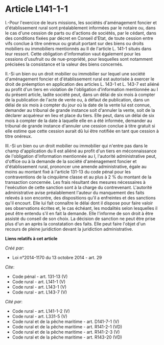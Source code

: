 # Article L141-1-1

I.-Pour l'exercice de leurs missions, les sociétés d'aménagement foncier et d'établissement rural sont préalablement
informées par le notaire ou, dans le cas d'une cession de parts ou d'actions de sociétés, par le cédant, dans des conditions
fixées par décret en Conseil d'Etat, de toute cession entre vifs conclue à titre onéreux ou gratuit portant sur des biens ou
droits mobiliers ou immobiliers mentionnés au II de l'article L. 141-1 situés dans leur ressort. Cette obligation
d'information vaut également pour les cessions d'usufruit ou de nue-propriété, pour lesquelles sont notamment précisées la
consistance et la valeur des biens concernés. 

II.-Si un bien ou un droit mobilier ou immobilier sur lequel une société d'aménagement foncier et d'établissement rural est
autorisée à exercer le droit de préemption en application des articles L. 143-1 et L. 143-7 est aliéné au profit d'un tiers
en violation de l'obligation d'information mentionnée au I du présent article, ladite société peut, dans un délai de six mois
à compter de la publication de l'acte de vente ou, à défaut de publication, dans un délai de six mois à compter du jour où la
date de la vente lui est connue, demander au tribunal de grande instance soit d'annuler la vente, soit de la déclarer
acquéreur en lieu et place du tiers. Elle peut, dans un délai de six mois à compter de la date à laquelle elle en a été
informée, demander au tribunal de grande instance d'annuler une cession conclue à titre gratuit si elle estime que cette
cession aurait dû lui être notifiée en tant que cession à titre onéreux. 

III.-Si un bien ou un droit mobilier ou immobilier qui n'entre pas dans le champ d'application du II est aliéné au profit
d'un tiers en méconnaissance de l'obligation d'information mentionnée au I, l'autorité administrative peut, d'office ou à la
demande de la société d'aménagement foncier et d'établissement rural, prononcer une amende administrative, égale au moins au
montant fixé à l'article 131-13 du code pénal pour les contraventions de la cinquième classe et au plus à 2 % du montant de
la transaction concernée. Les frais résultant des mesures nécessaires à l'exécution de cette sanction sont à la charge du
contrevenant. L'autorité administrative avise préalablement l'auteur du manquement des faits relevés à son encontre, des
dispositions qu'il a enfreintes et des sanctions qu'il encourt. Elle lui fait connaître le délai dont il dispose pour faire
valoir ses observations écrites et, le cas échéant, les modalités selon lesquelles il peut être entendu s'il en fait la
demande. Elle l'informe de son droit à être assisté du conseil de son choix. La décision de sanction ne peut être prise plus
d'un an après la constatation des faits. Elle peut faire l'objet d'un recours de pleine juridiction devant la juridiction
administrative.

**Liens relatifs à cet article**

_Créé par_:

  - Loi n°2014-1170 du 13 octobre 2014 - art. 29

_Cite_:

  - Code pénal - art. 131-13 (V)
  - Code rural - art. L141-1 (V)
  - Code rural - art. L143-1 (V)
  - Code rural - art. L143-7 (V)

_Cité par_:

  - Code rural - art. L141-1-2 (V)
  - Code rural - art. L331-5 (V)
  - Code rural et de la pêche maritime - art. D141-7-1 (V)
  - Code rural et de la pêche maritime - art. R141-2-1 (VD)
  - Code rural et de la pêche maritime - art. R141-2-3 (V)
  - Code rural et de la pêche maritime - art. R143-20 (VD)
